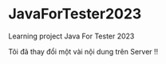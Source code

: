 # JavaForTester2023
Learning project Java For Tester 2023

Tôi đã thay đổi một vài nội dung trên Server !!
